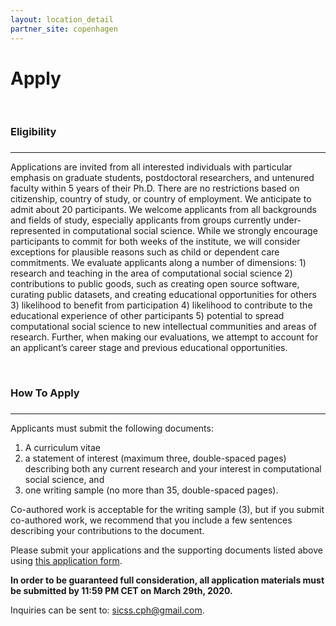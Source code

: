 ```yaml
---
layout: location_detail
partner_site: copenhagen
---
```


<h1 class="display-4">Apply</h1>
<br />

### Eligibility
### <a name="eligibility"></a>

---

Applications are invited from all interested individuals with particular emphasis on graduate students, postdoctoral researchers, and untenured faculty within 5 years of their Ph.D. There are no restrictions based on citizenship, country of study, or country of employment.  We anticipate to admit about 20 participants. We welcome applicants from all backgrounds and fields of study, especially applicants from groups currently under-represented in computational social science. While we strongly encourage participants to commit for both weeks of the institute, we will consider exceptions for plausible reasons such as child or dependent care commitments. We evaluate applicants along a number of dimensions: 1) research and teaching in the area of computational social science 2) contributions to public goods, such as creating open source software, curating public datasets, and creating educational opportunities for others 3) likelihood to benefit from participation 4) likelihood to contribute to the educational experience of other participants 5) potential to spread computational social science to new intellectual communities and areas of research. Further, when making our evaluations, we attempt to account for an applicant’s career stage and previous educational opportunities.

<br />

### How To Apply
### <a name="how_to_apply"></a>

---

Applicants must submit the following documents: 

   1. A curriculum vitae
   2. a statement of interest (maximum three, double-spaced pages) describing both any current research and your interest in computational social science, and
   3. one writing sample (no more than 35, double-spaced pages).
    
Co-authored work is acceptable for the writing sample (3), but if you submit co-authored work, we recommend that you include a few sentences describing your contributions to the document.
    
Please submit your applications and the supporting documents listed above using [this application form](https://forms.gle/QYcNoA363roH3uxu7).

**In order to be guaranteed full consideration, all application materials must be submitted by 11:59 PM CET on March 29th, 2020.**  

Inquiries can be sent to: sicss.cph@gmail.com.

